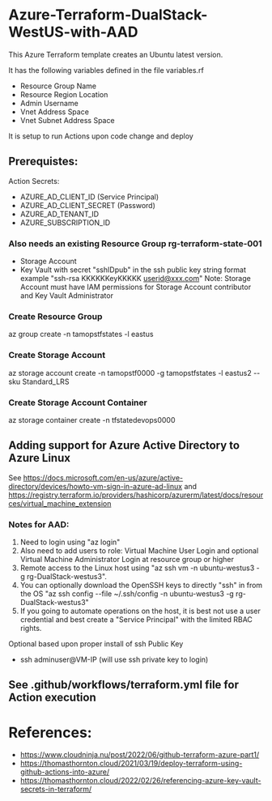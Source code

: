 # Azure-Terraform-DualStack-WestUS-with-AAD

This Azure Terraform template creates an Ubuntu latest version.

It has the following variables defined in the file variables.rf
- Resource Group Name
- Resource Region Location
- Admin Username
- Vnet Address Space
- Vnet Subnet Address Space

It is setup to run Actions upon code change and deploy

## Prerequistes:

Action Secrets:
- AZURE_AD_CLIENT_ID (Service Principal)
- AZURE_AD_CLIENT_SECRET (Password)
- AZURE_AD_TENANT_ID
- AZURE_SUBSCRIPTION_ID

### Also needs an existing Resource Group rg-terraform-state-001
- Storage Account
- Key Vault with secret "sshIDpub" in the ssh public key string format example "ssh-rsa KKKKKKeyKKKKK userid@xxx.com"
Note: Storage Account must have IAM permissions for Storage Account contributor and Key Vault Administrator

### Create Resource Group
az group create -n tamopstfstates -l eastus
 
### Create Storage Account
az storage account create -n tamopstf0000 -g tamopstfstates -l eastus2 --sku Standard_LRS
 
### Create Storage Account Container
az storage container create -n tfstatedevops0000 

## Adding support for Azure Active Directory to Azure Linux

See https://docs.microsoft.com/en-us/azure/active-directory/devices/howto-vm-sign-in-azure-ad-linux and https://registry.terraform.io/providers/hashicorp/azurerm/latest/docs/resources/virtual_machine_extension

### Notes for AAD:
1. Need to login using "az login"
2. Also need to add users to role: Virtual Machine User Login and optional Virtual Machine Administrator Login at resource group or higher
3. Remote access to the Linux host using "az ssh vm -n ubuntu-westus3 -g rg-DualStack-westus3".
4. You can optionally download the OpenSSH keys to directly "ssh" in from the OS "az ssh config --file ~/.ssh/config -n ubuntu-westus3 -g rg-DualStack-westus3"
5. If you going to automate operations on the host, it is best not use a user credential and best create a "Service Principal" with the limited RBAC rights.

Optional based upon proper install of ssh Public Key
- ssh adminuser@VM-IP (will use ssh private key to login)

## See     .github/workflows/terraform.yml file for Action execution

# References:

- https://www.cloudninja.nu/post/2022/06/github-terraform-azure-part1/
- https://thomasthornton.cloud/2021/03/19/deploy-terraform-using-github-actions-into-azure/
- https://thomasthornton.cloud/2022/02/26/referencing-azure-key-vault-secrets-in-terraform/
